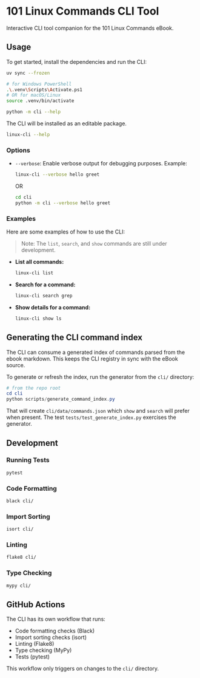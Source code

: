 # 101 Linux Commands CLI Tool

Interactive CLI tool companion for the 101 Linux Commands eBook.

## Usage

To get started, install the dependencies and run the CLI:

```bash
uv sync --frozen

# for Windows PowerShell
.\.venv\Scripts\Activate.ps1
# OR for macOS/Linux
source .venv/bin/activate

python -m cli --help
```

The CLI will be installed as an editable package.
```bash
linux-cli --help
```
### Options
*   `--verbose`: Enable verbose output for debugging purposes.
    Example:
    ```bash
    linux-cli --verbose hello greet
    ```
    OR

    ```bash
    cd cli
    python -m cli --verbose hello greet
    ```

### Examples

Here are some examples of how to use the CLI:

> Note: The `list`, `search`, and `show` commands are still under development.

*   **List all commands:**

    ```bash
    linux-cli list
    ```

*   **Search for a command:**

    ```bash
    linux-cli search grep
    ```

*   **Show details for a command:**

    ```bash
    linux-cli show ls
    ```

## Generating the CLI command index

The CLI can consume a generated index of commands parsed from the ebook markdown. This keeps the CLI registry in sync with the eBook source.

To generate or refresh the index, run the generator from the `cli/` directory:

```powershell
# from the repo root
cd cli
python scripts/generate_command_index.py
```

That will create `cli/data/commands.json` which `show` and `search` will prefer when present. The test `tests/test_generate_index.py` exercises the generator.


## Development

### Running Tests
```bash
pytest
```

### Code Formatting
```bash
black cli/
```

### Import Sorting
```bash
isort cli/
```

### Linting
```bash
flake8 cli/
```

### Type Checking
```bash
mypy cli/
```

## GitHub Actions

The CLI has its own workflow that runs:
- Code formatting checks (Black)
- Import sorting checks (isort) 
- Linting (Flake8)
- Type checking (MyPy)
- Tests (pytest)

This workflow only triggers on changes to the `cli/` directory.